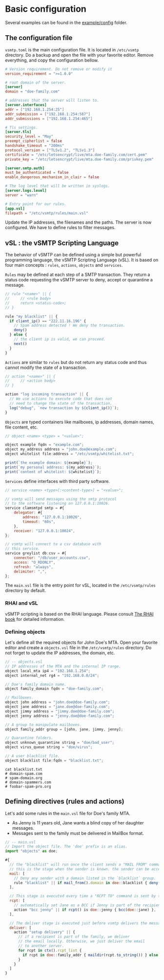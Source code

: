 # Basic configuration

Several examples can be found in the [example/config](https://github.com/viridIT/vSMTP/tree/main/examples/) folder.

## The configuration file

`vsmtp.toml` is the main configuration file. It is located in `/etc/vsmtp` directory. Do a backup and open the file with your favorite editor. Remove everything, and copy the configuration bellow.

```toml
# Version requirement. Do not remove or modify it
version_requirement = ">=1.0.0"

# root domain of the server.
[server]
domain = "doe-family.com"

# addresses that the server will listen to.
[server.interfaces]
addr = ["192.168.1.254:25"]
addr_submission = ["192.168.1.254:587"]
addr_submissions = ["192.168.1.254:465"]

# Tls settings.
[server.tls]
security_level = "May"
preempt_cipherlist = false
handshake_timeout = "200ms"
protocol_version = ["TLSv1.2", "TLSv1.3"]
certificate = "/etc/letsencrypt/live/mta.doe-family.com/cert.pem"
private_key = "/etc/letsencrypt/live/mta.doe-family.com/privkey.pem"

[server.smtp.auth]
must_be_authenticated = false
enable_dangerous_mechanism_in_clair = false

# The log level that will be written in syslogs.
[server.logs.level]
server = "warn"

# Entry point for our rules.
[app.vsl]
filepath = "/etc/vsmtp/rules/main.vsl"
```

Update the IP addresses, the filenames and the paths. The server is now configured. We have to define rules to filter messages. 

## vSL : the vSMTP Scripting Language

The behavior of vSMTP can be defined using a simple but powerful programming language, the vSMTP Scripting Language (vSL). It is based on four main concepts : `rules`, `actions`, `objects` and `services`.

`Rules` may be defined at each step of a SMTP transaction. They return a status code requesting the vSMTP server to deny, accept or quarantine a message.

```js
// rule "<name>" || {
//     // <rule body>
//     return <status-code>;
// }

rule "my blacklist" || {
  if client_ip() == "222.11.16.196" {
    // Spam address detected ! We deny the transaction.
    deny()
  } else {
    // the client ip is valid, we can proceed.
    next()
  }
}
```

`Actions` are similar to `rules` but do not return any status code and thus cannot modify the state of a transaction.

```js
// action "<name>" || {
//     // <action body>
// }

action "log incoming transaction" || {
  // We use actions to execute code that does not
  // need to change the state of the transaction.
  log("debug", `new transaction by ${client_ip()}`);
}
```

`Objects` are typed containers like mailboxes, ip addresses, domain names, file content, etc.

```js
// object <name> <type> = "<value>";

object example fqdn = "example.com";
object my_address address = "john.doe@example.com";
object whitelist file:address = "/etc/vsmtp/whitelist.txt";

print(`the example domain: ${example}`);
print(`my personal address: ${my_address}`);
print(`content of whitelist: ${whitelist}`);
```

`Services` define interfaces with third party software.

```js
// service <name> <type>[:<content-type>] = "<value>";

// vsmtp will send messages using the smtp protocol
// to the software listening on 127.0.0.1:10026.
service clamsmtpd smtp = #{
    delegator: #{
        address: "127.0.0.1:10026",
        timeout: "60s",
    },
    receiver: "127.0.0.1:10024",
};

// vsmtp will connect to a csv database with
// this service.
service greylist db:csv = #{
    connector: "/db/user_accounts.csv",
    access: "O_RDONLY",
    refresh: "always",
    delimiter: ",",
};
```

The `main.vsl` file is the entry point for vSL, located in the `/etc/vsmtp/rules` directory by default.

### RHAI and vSL

vSMTP scripting is based on the RHAI language. Please consult [The RHAI book] for detailed information.

[The RHAI book]: https://rhai.rs/book/

### Defining objects

Let's define all the required objects for John Doe's MTA.
Open your favorite editor and create a `objects.vsl` file in the `/etc/vsmtp/rules` directory. Do not forget to update the IP addresses, the domain, etc.

```javascript
// -- objects.vsl
// IP addresses of the MTA and the internal IP range.
object local_mta ip4 = "192.168.1.254";
object internal_net rg4 = "192.168.0.0/24";

// Doe's family domain name.
object family_domain fqdn = "doe-family.com";

// Mailboxes.
object john address = "john.doe@doe-family.com";
object jane address = "jane.doe@doe-family.com";
object jimmy address = "jimmy.doe@doe-family.com";
object jenny address = "jenny.doe@doe-family.com";

// A group to manipulate mailboxes.
object family_addr group = [john, jane, jimmy, jenny];

// Quarantine folders.
object unknown_quarantine string = "doe/bad_user";
object virus_queue string = "doe/virus";

// A user blacklist file.
object blacklist file:fqdn = "blacklist.txt";
```

```shell
cat blacklist.txt
# domain-spam.com
# spam-domain.org
# domain-spammers.com
# foobar-spam-pro.org
```

## Defining directives (rules and actions)

Let's add some rules in the `main.vsl` file for Doe's family MTA.

- As Jenny is 11 years old, Jane wants a blind copy of her daughter messages.
- Messages sent to the family must be delivered in MailBox format.

```javascript
// -- main.vsl
// Import the object file. The 'doe' prefix is an alias.
import "objects" as doe;

#{
  // the "blacklist" will run once the client sends a "MAIL FROM" command.
  // this is the stage when the sender is known. the sender can be accessed using the `mail_from()` function.
  mail: [
    // Deny any sender with a domain listed in the `blacklist` group.
    rule "blacklist" || if mail_from().domain in doe::blacklist { deny() } else { next() }
  ],

  // This stage is executed every time a "RCPT TO" command is sent by the client. The current recipient can be inspected using the `rcpt()` function.
  rcpt: [
    // automatically set Jane as a BCC if Jenny is part of the recipients.
    action "bcc jenny" || if rcpt() is doe::jenny { bcc(doe::jane) },
  ],

  // The deliver stage is executed just before vsmtp delivers the message. It can be used to setup how vsmtp will deliver the message.
  deliver: [
    action "setup delivery" || {
      // if a recipient is part of the family, we deliver
      // the email locally. Otherwise, we just deliver the email
      // to another server.
      for rcpt in ctx().rcpt_list {
        if rcpt in doe::family_addr { maildir(rcpt.to_string()) } else { deliver(rcpt.to_string()) }
      }
    }
  ]
}
```
